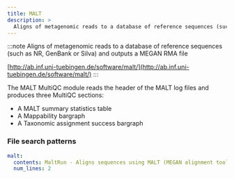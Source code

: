 ```yaml
---
title: MALT
description: >
  Aligns of metagenomic reads to a database of reference sequences (such as NR, GenBank or Silva) and outputs a MEGAN RMA file
---
```


<!--
~~~~~ DO NOT EDIT ~~~~~
This file is autogenerated from the MultiQC module python docstring.
Do not edit the markdown, it will be overwritten.

File path for the source of this content: multiqc/modules/malt/malt.py
~~~~~~~~~~~~~~~~~~~~~~~
-->

:::note
Aligns of metagenomic reads to a database of reference sequences (such as NR, GenBank or Silva) and outputs a MEGAN RMA file

[http://ab.inf.uni-tuebingen.de/software/malt/](http://ab.inf.uni-tuebingen.de/software/malt/)
:::

The MALT MultiQC module reads the header of the MALT log files and produces three MultiQC sections:

- A MALT summary statistics table
- A Mappability bargraph
- A Taxonomic assignment success bargraph

### File search patterns

```yaml
malt:
  contents: MaltRun - Aligns sequences using MALT (MEGAN alignment tool)
  num_lines: 2
```
